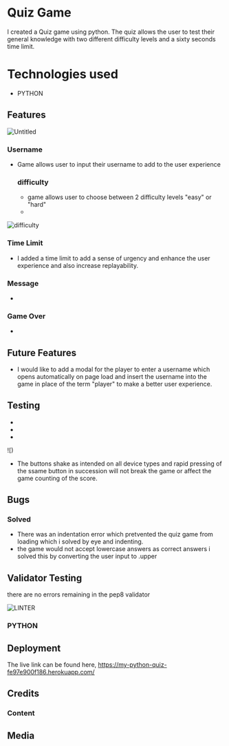 # Quiz Game

I created a Quiz game using python. The quiz allows the user to test their general knowledge with two different difficulty levels and a sixty seconds time limit.

# Technologies used
* PYTHON

## Features 

![Untitled](https://github.com/AndrewNeo82/python-essentials-project/assets/90483176/0befae79-4069-449f-896c-545763322c74)

### Username

* Game allows user to input their username to add to the user experience

  ### difficulty

  * game allows user to choose between 2 difficulty levels "easy" or "hard"
  * 
![difficulty](https://github.com/AndrewNeo82/python-essentials-project/assets/90483176/5dc2a444-21db-4264-a4a8-20d3c017a745)

    
### Time Limit
* I added a time limit to add a sense of urgency and enhance the user experience and also increase replayability.


### Message 

* 



  ### Game Over

* 

 ## Future Features 

 * I would like to add a modal for the player to enter a username which opens automatically on page load and insert the username into the game in place of the term "player" to make a better user experience.

## Testing

* 
*
* 
  
![)


* The buttons shake as intended on all device types and rapid pressing of the ssame button in succession will not break the game or affect the game counting of the score.

## Bugs

### Solved

* There was an indentation error which pretvented the quiz game from loading which i solved by eye and indenting.
* the game would not accept lowercase answers as correct answers i solved this by converting the user input to .upper



## Validator Testing

there are no errors remaining in the pep8 validator 

![LINTER](https://github.com/AndrewNeo82/python-essentials-project/assets/90483176/50dcb6dc-2385-47ad-a823-a1b47103a129)




### PYTHON


## Deployment



The live link can be found here, https://my-python-quiz-fe97e900f186.herokuapp.com/
## Credits   

### Content



  



## Media




